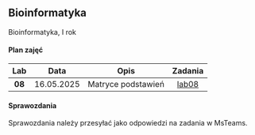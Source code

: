 ## Bioinformatyka

Bioinformatyka, I rok

#### Plan zajęć

| Lab | Data | Opis | Zadania |
| :---: | --- | --- | :---: |
| **08** | 16.05.2025 | Matryce podstawień | [lab08](./labs/lab08.md) |

#### Sprawozdania

Sprawozdania należy przesyłać jako odpowiedzi na zadania w MsTeams.
